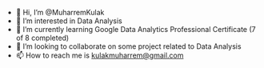 - 👋 Hi, I’m @MuharremKulak
- 👀 I’m interested in Data Analysis
- 🌱 I’m currently learning Google Data Analytics Professional Certificate (7 of 8 completed)
- 💞️ I’m looking to collaborate on some project related to Data Analysis
- 📫 How to reach me is kulakmuharrem@gmail.com

<!---
MuharremKulak/MuharremKulak is a ✨ special ✨ repository because its `README.md` (this file) appears on your GitHub profile.
You can click the Preview link to take a look at your changes.
--->
